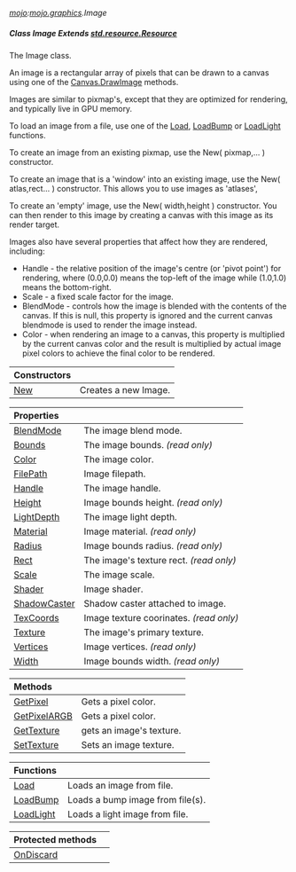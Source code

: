 _[mojo](../../modules/mojo/mojo-module.md):[mojo.graphics](../../modules/mojo/mojo-graphics.md).Image_
##### Class Image Extends [std.resource.Resource](../../modules/std/std-resource-resource.md)
The Image class.

An image is a rectangular array of pixels that can be drawn to a canvas using one of the [Canvas.DrawImage](mojo-graphics-canvas.drawimage.md) methods.

Images are similar to pixmap's, except that they are optimized for rendering, and typically live in GPU memory.

To load an image from a file, use one of the [Load](mojo-graphics-load.md), [LoadBump](mojo-graphics-loadbump.md) or [LoadLight](mojo-graphics-loadlight.md) functions.

To create an image from an existing pixmap, use the New( pixmap,... ) constructor.

To create an image that is a 'window' into an existing image, use the New( atlas,rect... ) constructor. This allows you to use images as 'atlases',

To create an 'empty' image, use the New( width,height ) constructor. You can then render to this image by creating a canvas with this image as its render target.

Images also have several properties that affect how they are rendered, including:

* Handle - the relative position of the image's centre (or 'pivot point') for rendering, where (0.0,0.0) means the top-left of the image while (1.0,1.0) means the bottom-right.
* Scale - a fixed scale factor for the image.
* BlendMode - controls how the image is blended with the contents of the canvas. If this is null, this property is ignored and the current canvas blendmode is used to render the image instead.
* Color - when rendering an image to a canvas, this property is multiplied by the current canvas color and the result is multiplied by actual image pixel colors to achieve the final color to be rendered.

| Constructors | |
|:---|:---|
| [New](mojo-graphics-image-new.md) | Creates a new Image. |

| Properties | |
|:---|:---|
| [BlendMode](mojo-graphics-image-blendmode.md) | The image blend mode. |
| [Bounds](mojo-graphics-image-bounds.md) | The image bounds. _(read only)_ |
| [Color](mojo-graphics-image-color.md) | The image color. |
| [FilePath](mojo-graphics-image-filepath.md) | Image filepath. |
| [Handle](mojo-graphics-image-handle.md) | The image handle. |
| [Height](mojo-graphics-image-height.md) | Image bounds height. _(read only)_ |
| [LightDepth](mojo-graphics-image-lightdepth.md) | The image light depth. |
| [Material](mojo-graphics-image-material.md) | Image material. _(read only)_ |
| [Radius](mojo-graphics-image-radius.md) | Image bounds radius. _(read only)_ |
| [Rect](mojo-graphics-image-rect.md) | The image's texture rect. _(read only)_ |
| [Scale](mojo-graphics-image-scale.md) | The image scale. |
| [Shader](mojo-graphics-image-shader.md) | Image shader. |
| [ShadowCaster](mojo-graphics-image-shadowcaster.md) | Shadow caster attached to image. |
| [TexCoords](mojo-graphics-image-texcoords.md) |  Image texture coorinates. _(read only)_ |
| [Texture](mojo-graphics-image-texture.md) | The image's primary texture. |
| [Vertices](mojo-graphics-image-vertices.md) |  Image vertices. _(read only)_ |
| [Width](mojo-graphics-image-width.md) | Image bounds width. _(read only)_ |

| Methods | |
|:---|:---|
| [GetPixel](mojo-graphics-image-getpixel.md) | Gets a pixel color. |
| [GetPixelARGB](mojo-graphics-image-getpixelargb.md) | Gets a pixel color. |
| [GetTexture](mojo-graphics-image-gettexture.md) |  gets an image's texture. |
| [SetTexture](mojo-graphics-image-settexture.md) |  Sets an image texture. |

| Functions | |
|:---|:---|
| [Load](mojo-graphics-image-load.md) | Loads an image from file. |
| [LoadBump](mojo-graphics-image-loadbump.md) | Loads a bump image from file(s). |
| [LoadLight](mojo-graphics-image-loadlight.md) | Loads a light image from file. |

| Protected methods | |
|:---|:---|
| [OnDiscard](mojo-graphics-image-ondiscard.md) |  |
